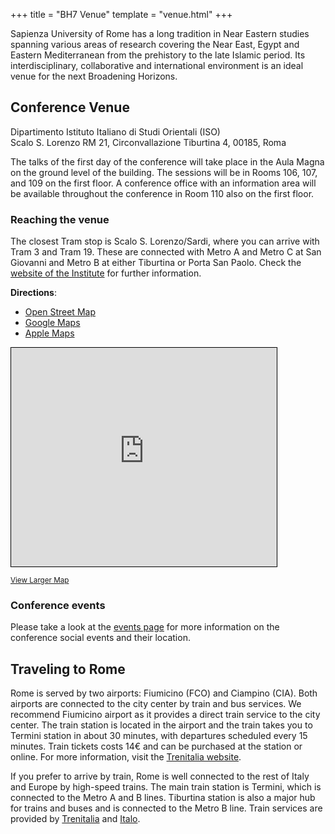 +++
title = "BH7 Venue"
template = "venue.html"
+++

Sapienza University of Rome has a long tradition in Near Eastern studies spanning various areas of research covering the Near East, Egypt and Eastern Mediterranean from the prehistory to the late Islamic period. Its interdisciplinary, collaborative and international environment is an ideal venue for the next Broadening Horizons.

## Conference Venue

Dipartimento Istituto Italiano di Studi Orientali (ISO)  
Scalo S. Lorenzo RM 21, Circonvallazione Tiburtina 4, 00185, Roma

The talks of the first day of the conference will take place in the Aula Magna on the ground level of the building. The sessions will be in Rooms 106, 107, and 109 on the first floor. A conference office with an information area will be available throughout the conference in Room 110 also on the first floor. 

### Reaching the venue

The closest Tram stop is Scalo S. Lorenzo/Sardi, where you can arrive with Tram 3 and Tram 19. These are connected with Metro A and Metro C at San Giovanni and Metro B at either Tiburtina or Porta San Paolo. Check the [website of the Institute](https://iso.web.uniroma1.it/en/node/5537) for further information.

**Directions**:
- [Open Street Map](https://www.openstreetmap.org/directions?from=&to=41.89652%2C12.52117)
- [Google Maps](https://www.google.com/maps/dir//Dipartimento+ISO+-+Sapienza+Universit%C3%A0+di+Roma,+Circonvallazione+Tiburtina,+Roma,+RM,+Italia/@41.8956472,12.5151364,16z/data=!4m8!4m7!1m0!1m5!1m1!1s0x132f6184e01c3111:0x4bec550a1e258da0!2m2!1d12.5200773!2d41.8964171?entry=ttu)
- [Apple Maps](https://maps.apple.com/?address=Circonvallazione%20Tiburtina%204,%2000185%20Roma,%20Italia&auid=312051460917780317&ll=41.896479,12.521297&lsp=9902&q=Dipartimento%20Istituto%20Italiano%20di%20Studi%20Orientali%20-%20ISO)

<div class="map-container"><iframe width="425" height="350" src="https://www.openstreetmap.org/export/embed.html?bbox=12.517826557159426%2C41.89526754883858%2C12.523901760578157%2C41.897763183934735&amp;layer=mapnik&amp;marker=41.89652, 12.5212" style="border: 1px solid black"></iframe></div>
<p><small><a href="https://www.openstreetmap.org/#map=19/41.89652/12.52086">View Larger Map</a></small></p>

### Conference events

Please take a look at the [events page](/program/events) for more information on the conference social events and their location.

## Traveling to Rome

Rome is served by two airports: Fiumicino (FCO) and Ciampino (CIA). Both airports are connected to the city center by train and bus services. We recommend Fiumicino airport as it provides a direct train service to the city center. The train station is located in the airport and the train takes you to Termini station in about 30 minutes, with departures scheduled every 15 minutes. Train tickets costs 14€ and can be purchased at the station or online. For more information, visit the [Trenitalia website](https://www.trenitalia.com/en/services/leonardo-express.html).

If you prefer to arrive by train, Rome is well connected to the rest of Italy and Europe by high-speed trains. The main train station is Termini, which is connected to the Metro A and B lines. Tiburtina station is also a major hub for trains and buses and is connected to the Metro B line. Train services are provided by [Trenitalia](https://www.trenitalia.com/en.html) and [Italo](https://www.italotreno.it/en).